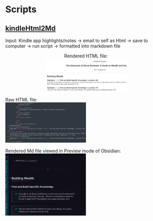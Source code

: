 # Scripts

## [kindleHtml2Md](kindleHtml2Md.py)
Input: Kindle app highlights/notes → email to self as Html → save to computer → run script → formatted into markdown file

<p align=center>
Rendered HTML file:<br/>  

<img src="/media/highlight-html1.png" style="width: 50%; height: auto;">
  
Raw HTML file:<br/>
<img src="/media/highlight-html2.png" style="width: 50%; height: auto;">
  
Rendered Md file viewed in Preview mode of Obsidian:<br/>
<img src="/media/highlight-md.png" style="width: 50%; height: auto;">
</p>
